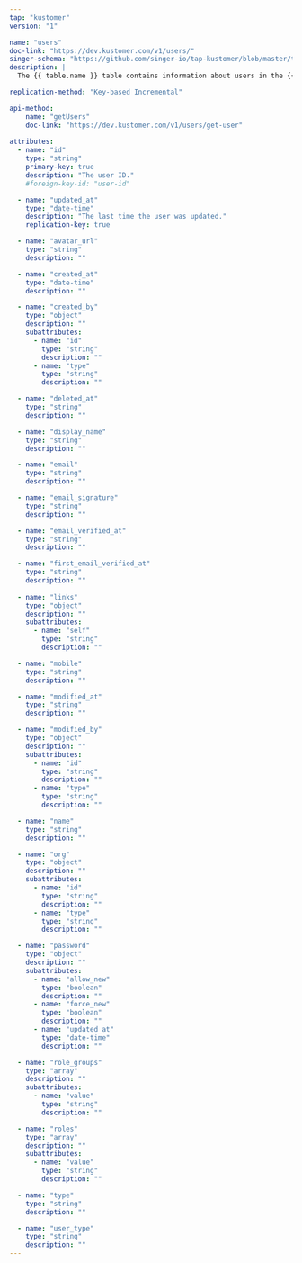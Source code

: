 ```yaml
---
tap: "kustomer"
version: "1"

name: "users"
doc-link: "https://dev.kustomer.com/v1/users/"
singer-schema: "https://github.com/singer-io/tap-kustomer/blob/master/tap_kustomer/schemas/users.json"
description: |
  The {{ table.name }} table contains information about users in the {{ integration.display_name }} app.

replication-method: "Key-based Incremental"

api-method:
    name: "getUsers"
    doc-link: "https://dev.kustomer.com/v1/users/get-user"
    
attributes:
  - name: "id"
    type: "string"
    primary-key: true
    description: "The user ID."
    #foreign-key-id: "user-id"

  - name: "updated_at"
    type: "date-time"
    description: "The last time the user was updated."
    replication-key: true

  - name: "avatar_url"
    type: "string"
    description: ""

  - name: "created_at"
    type: "date-time"
    description: ""

  - name: "created_by"
    type: "object"
    description: ""
    subattributes:
      - name: "id"
        type: "string"
        description: ""
      - name: "type"
        type: "string"
        description: ""

  - name: "deleted_at"
    type: "string"
    description: ""

  - name: "display_name"
    type: "string"
    description: ""

  - name: "email"
    type: "string"
    description: ""

  - name: "email_signature"
    type: "string"
    description: ""

  - name: "email_verified_at"
    type: "string"
    description: ""

  - name: "first_email_verified_at"
    type: "string"
    description: ""
  
  - name: "links"
    type: "object"
    description: ""
    subattributes:
      - name: "self"
        type: "string"
        description: ""

  - name: "mobile"
    type: "string"
    description: ""

  - name: "modified_at"
    type: "string"
    description: ""

  - name: "modified_by"
    type: "object"
    description: ""
    subattributes:
      - name: "id"
        type: "string"
        description: ""
      - name: "type"
        type: "string"
        description: ""

  - name: "name"
    type: "string"
    description: ""

  - name: "org"
    type: "object"
    description: ""
    subattributes:
      - name: "id"
        type: "string"
        description: ""
      - name: "type"
        type: "string"
        description: ""

  - name: "password"
    type: "object"
    description: ""
    subattributes:
      - name: "allow_new"
        type: "boolean"
        description: ""
      - name: "force_new"
        type: "boolean"
        description: ""
      - name: "updated_at"
        type: "date-time"
        description: ""

  - name: "role_groups"
    type: "array"
    description: ""
    subattributes:
      - name: "value"
        type: "string"
        description: ""

  - name: "roles"
    type: "array"
    description: ""
    subattributes:
      - name: "value"
        type: "string"
        description: ""

  - name: "type"
    type: "string"
    description: ""

  - name: "user_type"
    type: "string"
    description: ""
---
```

